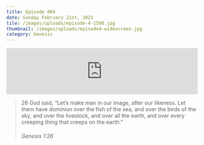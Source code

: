 ```yaml
---
title: Episode 004
date: Sunday February 21st, 2021
tile: /images/uploads/episode-4-1500.jpg
thumbnail: /images/uploads/episode4-widescreen.jpg
category: Genesis
---
```

<iframe title="0004 - A little lower than the angels" height="122" width="100%" style="border: none;" scrolling="no" data-name="pb-iframe-player" src="https://www.podbean.com/media/player/it9y4-fb8110?from=pb6admin&download=1&version=1&auto=0&share=1&download=1&rtl=0&fonts=Helvetica&skin=1&pfauth=&btn-skin=107"></iframe>

> 26 God said, “Let’s make man in our image, after our likeness. Let them have dominion over the fish of the sea, and over the birds of the sky, and over the livestock, and over all the earth, and over every creeping thing that creeps on the earth.”
>
> ###### Genesis 1:26